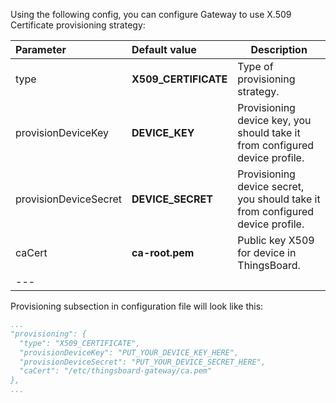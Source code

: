 Using the following config, you can configure Gateway to use X.509 Certificate provisioning strategy:

| **Parameter**         | **Default value**        | **Description**                                                                |
|:----------------------|:-------------------------|--------------------------------------------------------------------------------
| type                  | **X509_CERTIFICATE**     | Type of provisioning strategy.                                                 |
| provisionDeviceKey    | **DEVICE_KEY**           | Provisioning device key, you should take it from configured device profile.    |
| provisionDeviceSecret | **DEVICE_SECRET**        | Provisioning device secret, you should take it from configured device profile. |
| caCert                | **ca-root.pem**  | Public key X509 for device in ThingsBoard.                                     |
| ---                   

Provisioning subsection in configuration file will look like this:
```yaml
...
"provisioning": {
  "type": "X509_CERTIFICATE",
  "provisionDeviceKey": "PUT_YOUR_DEVICE_KEY_HERE",
  "provisionDeviceSecret": "PUT_YOUR_DEVICE_SECRET_HERE",
  "caCert": "/etc/thingsboard-gateway/ca.pem"
},
...
```
